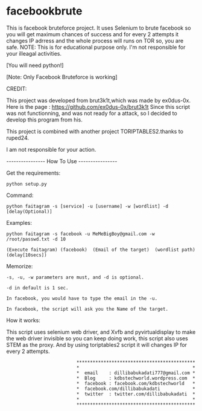 # facebookbrute
This is facebook bruteforce project. It uses Selenium to brute facebook so you will get maximum chances of success and for every 2 attempts it changes IP adrress and the whole process will runs on TOR so, you are safe. NOTE: This is for educational purpose only. I'm not responsible for your illeagal activities.

[You will need python!]

[Note: Only Facebook Bruteforce is working]

CREDIT:

  This project was developed from brut3k1t,which was made by ex0dus-0x.
  Here is the page : https://github.com/ex0dus-0x/brut3k1t
  Since this script was not functionning, and was not ready for a attack, so I decided to develop this program from his.

  This project is combined with another project TORIPTABLES2.thanks to ruped24.


I am not responsible for your action.



----------------  How To Use ----------------

Get the requirements:

    python setup.py

Command:

    python faitagram -s [service] -u [username] -w [wordlist] -d [delay(Optional)]

Examples:

  

    python faitagram -s facebook -u MeMeBigBoy@gmail.com -w /root/passwd.txt -d 10

    (Execute faitagram) (facebook)  (Email of the target)  (wordlist path)   (delay[10secs])


  

Memorize:

    -s, -u, -w parameters are must, and -d is optional.

    -d in default is 1 sec.

    In facebook, you would have to type the email in the -u.

    In facebook, the script will ask you the Name of the target.

How it works:

   This script uses selenium web driver, and Xvfb and pyvirtualdisplay to make the web driver invisible so you can keep doing work, this script also uses STEM as the proxy. And by using toriptables2 script it will changes IP for every 2 attempts.

                              ********************************************
                              *                                          *
                              *  email    : dillibabukadati777@gmail.com *
                              *  Blog     : kdbstechworld.wordpress.com  *
                              *  facebook : facebook.com/kdbstechworld   *
                              *  facebook.com/dillibabukadati            *
                              *  twitter  : twitter.com/dillibabukadati  *
                              *                                          *
                              ********************************************
